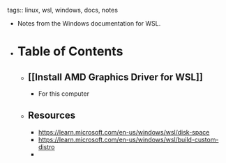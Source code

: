 tags:: linux, wsl, windows, docs, notes

- Notes from the Windows documentation for WSL.
- # Table of Contents
	- ## [[Install AMD Graphics Driver for WSL]]
		- For this computer
	- ## Resources
		- https://learn.microsoft.com/en-us/windows/wsl/disk-space
		- https://learn.microsoft.com/en-us/windows/wsl/build-custom-distro
		-